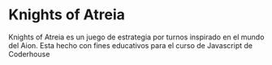 # Knights of Atreia

Knights of Atreia es un juego de estrategia por turnos inspirado en el mundo del Aion.
Esta hecho con fines educativos para el curso de Javascript de Coderhouse

